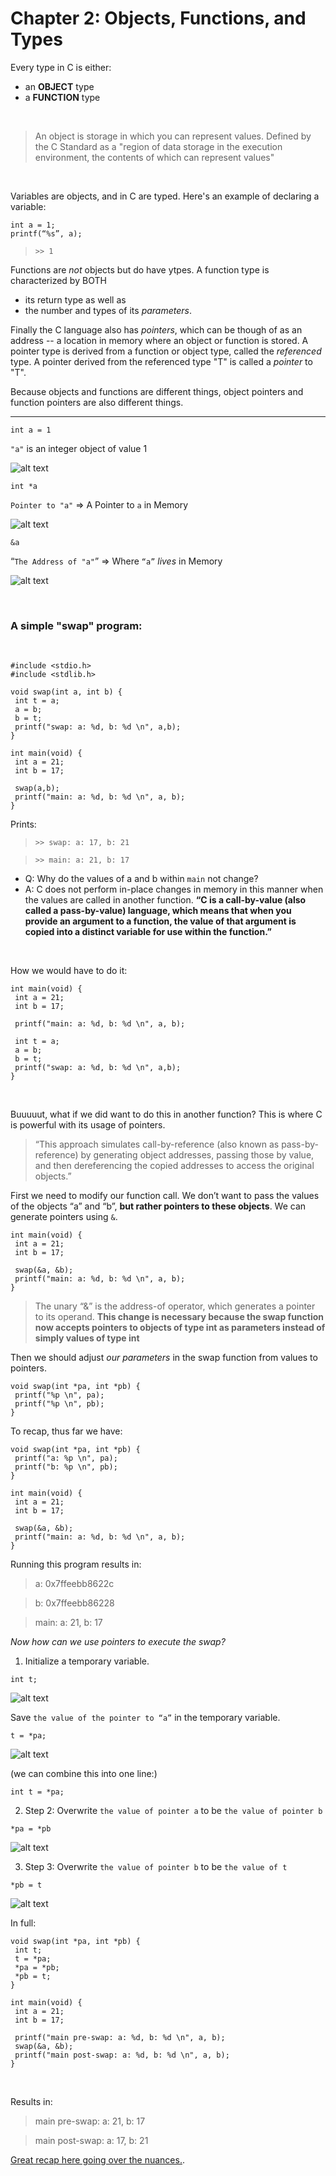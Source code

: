 # Chapter 2: Objects, Functions, and Types

Every type in C is either:
  * an **OBJECT** type
  * a **FUNCTION** type

<br /> 

> An object is storage in which you can represent values. Defined by the C Standard as a "region of data storage in the execution environment, the contents of which can represent values"

<br /> 

Variables are objects, and in C are typed. Here's an example of declaring a variable:

```
int a = 1;
printf(“%s”, a); 
```

>`` >> 1 ``

Functions are *not* objects but do have ytpes. A function type is characterized by BOTH 
  * its return type as well as 
  * the number and types of its *parameters*. 

Finally the C language also has *pointers*, which can be though of as an address -- a location in memory where an object or function is stored. A pointer type is derived from a function or object type, called the *referenced* type.  A pointer derived from the referenced type "T" is called a *pointer* to "T". 

Because objects and functions are different things, object pointers and function pointers are also different things.

---

```
int a = 1 
```
``"a"`` is an integer object of value 1

![alt text](images/img_1.png "Img 1")

```
int *a 
```
``Pointer to "a"`` ⇒ A Pointer to ``a`` in Memory

![alt text](images/img_2.png "Img 2")

```
&a
```
“``The Address of "a"``” ⇒ Where ``“a”`` *lives* in Memory

![alt text](images/img_3.png "Img 3")

<br />

### A simple "swap" program:

<br />

```
#include <stdio.h>
#include <stdlib.h>
 
void swap(int a, int b) {
 int t = a;
 a = b;
 b = t;
 printf("swap: a: %d, b: %d \n", a,b);
}
 
int main(void) {
 int a = 21;
 int b = 17;
 
 swap(a,b);
 printf("main: a: %d, b: %d \n", a, b);
}

```

Prints: 
>``>> swap: a: 17, b: 21``

>``>> main: a: 21, b: 17``

* Q: Why do the values of a and b within `main` not change? 
* A: C does not perform in-place changes in memory in this manner when the values are called in another function. **“C is a call-by-value (also called a pass-by-value) language, which means that when you provide an argument to a function, the value of that argument is copied into a distinct variable for use within the function.”**

<br />

How we would have to do it:

```
int main(void) {
 int a = 21;
 int b = 17;
 
 printf("main: a: %d, b: %d \n", a, b);
 
 int t = a;
 a = b;
 b = t;
 printf("swap: a: %d, b: %d \n", a,b);
}

```
<br />

Buuuuut, what if we did want to do this in another function? This is where C is powerful with its usage of pointers.

> “This approach simulates call-by-reference (also known as pass-by-reference) by generating object addresses, passing those by value, and then dereferencing the copied addresses to access the original objects.”

First we need to modify our function call. We don’t want to pass the values of the objects “a” and “b”, **but rather pointers to these objects**. We can generate pointers using `&`.

```
int main(void) {
 int a = 21;
 int b = 17;
 
 swap(&a, &b);
 printf("main: a: %d, b: %d \n", a, b);
}

```

> The unary “&” is the address-of operator, which generates a pointer to its operand. **This change is necessary because the swap function now accepts pointers to objects of type int as parameters instead of simply values of type int**

Then we should adjust *our parameters* in the swap function from values to pointers.

```
void swap(int *pa, int *pb) {
 printf("%p \n", pa);
 printf("%p \n", pb);
}
```

To recap, thus far we have:

```
void swap(int *pa, int *pb) {
 printf("a: %p \n", pa);
 printf("b: %p \n", pb);
}
 
int main(void) {
 int a = 21;
 int b = 17;
 
 swap(&a, &b);
 printf("main: a: %d, b: %d \n", a, b);
}

```

Running this program results in:

> a: 0x7ffeebb8622c

> b: 0x7ffeebb86228

> main: a: 21, b: 17


*Now how can we use pointers to execute the swap?* 

1. Initialize a temporary variable.

```
int t;
```

![alt text](images/img_4.png "Img 4")

Save ``the value of the pointer to “a”`` in the temporary variable.

```
t = *pa;
```

![alt text](images/img_5.png "Img 5")

(we can combine this into one line:) 

```
int t = *pa;
```

2. Step 2: Overwrite ``the value of pointer a`` to be ``the value of pointer b``
```
*pa = *pb
```

![alt text](images/img_6.png "Img 6")

3. Step 3: Overwrite ``the value of pointer b`` to be ``the value of t``
```
*pb = t
```

![alt text](images/img_7.png "Img 7")

In full:

```
void swap(int *pa, int *pb) {
 int t;
 t = *pa;
 *pa = *pb;
 *pb = t;
}
 
int main(void) {
 int a = 21;
 int b = 17;
 
 printf("main pre-swap: a: %d, b: %d \n", a, b);
 swap(&a, &b);
 printf("main post-swap: a: %d, b: %d \n", a, b);
}

```
<br />

Results in:

> main pre-swap: a: 21, b: 17

> main post-swap: a: 17, b: 21

[Great recap here going over the nuances.](https://youtu.be/rtgwvkaYt1A).








